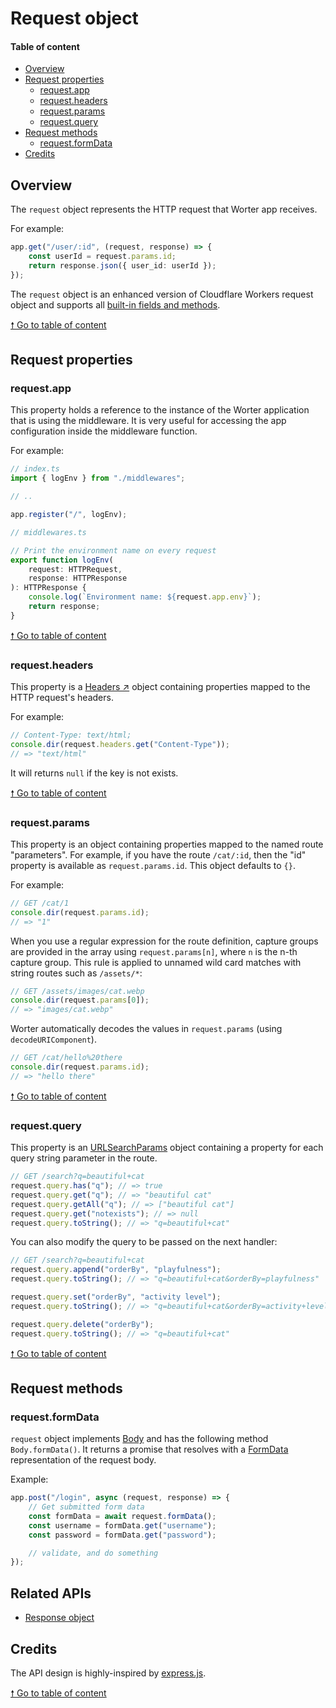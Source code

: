 # Request object

#### Table of content

-   [Overview](#overview)
-   [Request properties](#request-properties)
    -   [request.app](#requestapp)
    -   [request.headers](#requestheaders)
    -   [request.params](#requestparams)
    -   [request.query](#requestquery)
-   [Request methods](#request-methods)
    -   [request.formData](#requestformdata)
-   [Credits](#credits)

## Overview

The `request` object represents the HTTP request that Worter app receives.

For example:

```typescript
app.get("/user/:id", (request, response) => {
    const userId = request.params.id;
    return response.json({ user_id: userId });
});
```

The `request` object is an enhanced version of Cloudflare Workers request object
and supports all
[built-in fields and methods](https://developers.cloudflare.com/workers/reference/apis/request/).

[🠕 Go to table of content](#request-object)

## Request properties

### request.app

This property holds a reference to the instance of the Worter application that
is using the middleware. It is very useful for accessing the app configuration
inside the middleware function.

For example:

```typescript
// index.ts
import { logEnv } from "./middlewares";

// ..

app.register("/", logEnv);
```

```typescript
// middlewares.ts

// Print the environment name on every request
export function logEnv(
    request: HTTPRequest,
    response: HTTPResponse
): HTTPResponse {
    console.log(`Environment name: ${request.app.env}`);
    return response;
}
```

[🠕 Go to table of content](#request-object)

### request.headers

This property is a
[Headers ↗](https://developer.mozilla.org/en-US/docs/Web/API/Headers) object
containing properties mapped to the HTTP request's headers.

For example:

```typescript
// Content-Type: text/html;
console.dir(request.headers.get("Content-Type"));
// => "text/html"
```

It will returns `null` if the key is not exists.

[🠕 Go to table of content](#request-object)

### request.params

This property is an object containing properties mapped to the named route
"parameters". For example, if you have the route `/cat/:id`, then the "id"
property is available as `request.params.id`. This object defaults to `{}`.

For example:

```typescript
// GET /cat/1
console.dir(request.params.id);
// => "1"
```

When you use a regular expression for the route definition, capture groups are
provided in the array using `request.params[n]`, where `n` is the n-th capture
group. This rule is applied to unnamed wild card matches with string routes such
as `/assets/*`:

```typescript
// GET /assets/images/cat.webp
console.dir(request.params[0]);
// => "images/cat.webp"
```

Worter automatically decodes the values in `request.params` (using
`decodeURIComponent`).

```typescript
// GET /cat/hello%20there
console.dir(request.params.id);
// => "hello there"
```

[🠕 Go to table of content](#request-object)

### request.query

This property is an
[URLSearchParams](https://developer.mozilla.org/en-US/docs/Web/API/URLSearchParams)
object containing a property for each query string parameter in the route.

```typescript
// GET /search?q=beautiful+cat
request.query.has("q"); // => true
request.query.get("q"); // => "beautiful cat"
request.query.getAll("q"); // => ["beautiful cat"]
request.query.get("notexists"); // => null
request.query.toString(); // => "q=beautiful+cat"
```

You can also modify the query to be passed on the next handler:

```typescript
// GET /search?q=beautiful+cat
request.query.append("orderBy", "playfulness");
request.query.toString(); // => "q=beautiful+cat&orderBy=playfulness"

request.query.set("orderBy", "activity level");
request.query.toString(); // => "q=beautiful+cat&orderBy=activity+level"

request.query.delete("orderBy");
request.query.toString(); // => "q=beautiful+cat"
```

[🠕 Go to table of content](#request-object)

## Request methods

### request.formData

`request` object implements
[Body](https://developer.mozilla.org/en-US/docs/Web/API/Body) and has the
following method `Body.formData()`. It returns a promise that resolves with a
[FormData](https://developer.mozilla.org/en-US/docs/Web/API/FormData)
representation of the request body.

Example:

```typescript
app.post("/login", async (request, response) => {
    // Get submitted form data
    const formData = await request.formData();
    const username = formData.get("username");
    const password = formData.get("password");

    // validate, and do something
});
```

## Related APIs

-   [Response object](./response.md)

## Credits

The API design is highly-inspired by
[express.js](https://expressjs.com/en/5x/api.html#req).

[🠕 Go to table of content](#request-object)
